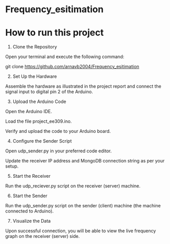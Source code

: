 # Frequency_esitimation

# How to run this project 

1. Clone the Repository
   
Open your terminal and execute the following command:

git clone https://github.com/arnavb2004/Frequency_esitimation

2. Set Up the Hardware
   
Assemble the hardware as illustrated in the project report and connect the signal input to digital pin 2 of the Arduino.

3. Upload the Arduino Code

Open the Arduino IDE.

Load the file project_ee309.ino.

Verify and upload the code to your Arduino board.

4. Configure the Sender Script

Open udp_sender.py in your preferred code editor.

Update the receiver IP address and MongoDB connection string as per your setup.

5. Start the Receiver

Run the udp_reciever.py script on the receiver (server) machine.

6. Start the Sender

Run the udp_sender.py script on the sender (client) machine (the machine connected to Arduino).

7. Visualize the Data

Upon successful connection, you will be able to view the live frequency graph on the receiver (server) side.

